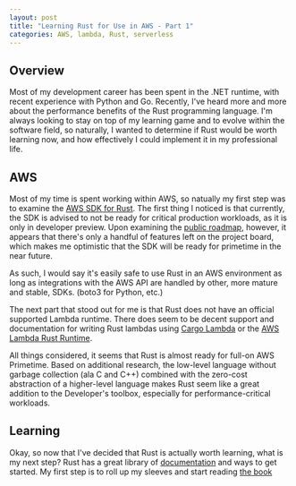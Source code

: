 ```yaml
---
layout: post
title: "Learning Rust for Use in AWS - Part 1"
categories: AWS, lambda, Rust, serverless
---
```


## Overview
Most of my development career has been spent in the .NET runtime, with recent
experience with Python and Go. Recently, I've heard more and more about the
performance benefits of the Rust programming language. I'm always looking
to stay on top of my learning game and to evolve within the software field,
so naturally, I wanted to determine if Rust would be worth learning now, and
how effectively I could implement it in my professional life.

## AWS
Most of my time is spent working within AWS, so natually my first step was to examine
the [AWS SDK for Rust](https://github.com/awslabs/aws-sdk-rust). The first thing I noticed
is that currently, the SDK is advised to not be ready for critical production workloads, as
it is only in developer preview. Upon examining the [public roadmap](https://github.com/orgs/awslabs/projects/50/views/1),
however, it appears that there's only a handful of features left on the project board, which
makes me optimistic that the SDK will be ready for primetime in the near future.

As such, I would say it's easily safe to use Rust in an AWS environment as long as integrations with the AWS API are
handled by other, more mature and stable, SDKs. (boto3 for Python, etc.)

The next part that stood out for me is that Rust does not have an official supported Lambda runtime.
There does seem to be decent support and documentation for writing Rust lambdas using [Cargo Lambda](https://www.cargo-lambda.info/)
or the [AWS Lambda Rust Runtime](https://github.com/awslabs/aws-lambda-rust-runtime).

All things considered, it seems that Rust is almost ready for full-on AWS Primetime. Based on additional research, the low-level language
without garbage collection (ala C and C++) combined with the zero-cost abstraction of a higher-level language makes Rust seem like
a great addition to the Developer's toolbox, especially for performance-critical workloads.

## Learning
Okay, so now that I've decided that Rust is actually worth learning, what is my next step?
Rust has a great library of [documentation](https://www.rust-lang.org/learn) and ways to get started. My first step
is to roll up my sleeves and start reading [the book](https://doc.rust-lang.org/book/)

